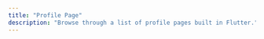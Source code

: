 ```yaml
---
title: "Profile Page"
description: "Browse through a list of profile pages built in Flutter."
---
```

